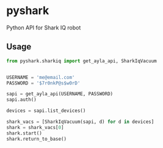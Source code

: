 # pyshark
Python API for Shark IQ robot


## Usage
```python
from pyshark.sharkiq import get_ayla_api, SharkIqVacuum


USERNAME = 'me@email.com'
PASSWORD = '$7r0nkP@s$w0rD'

sapi = get_ayla_api(USERNAME, PASSWORD)
sapi.auth()

devices = sapi.list_devices()

shark_vacs = [SharkIqVacuum(sapi, d) for d in devices]
shark = shark_vacs[0]
shark.start()
shark.return_to_base()
```